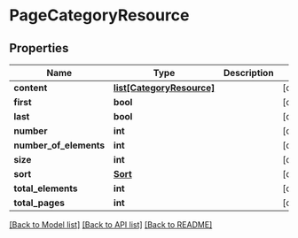 # PageCategoryResource

## Properties
Name | Type | Description | Notes
------------ | ------------- | ------------- | -------------
**content** | [**list[CategoryResource]**](CategoryResource.md) |  | [optional] 
**first** | **bool** |  | [optional] 
**last** | **bool** |  | [optional] 
**number** | **int** |  | [optional] 
**number_of_elements** | **int** |  | [optional] 
**size** | **int** |  | [optional] 
**sort** | [**Sort**](Sort.md) |  | [optional] 
**total_elements** | **int** |  | [optional] 
**total_pages** | **int** |  | [optional] 

[[Back to Model list]](../README.md#documentation-for-models) [[Back to API list]](../README.md#documentation-for-api-endpoints) [[Back to README]](../README.md)


